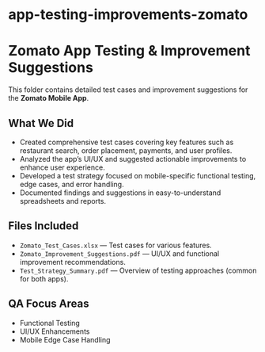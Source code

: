 # app-testing-improvements-zomato
# Zomato App Testing & Improvement Suggestions

This folder contains detailed test cases and improvement suggestions for the **Zomato Mobile App**.

## What We Did
- Created comprehensive test cases covering key features such as restaurant search, order placement, payments, and user profiles.
- Analyzed the app’s UI/UX and suggested actionable improvements to enhance user experience.
- Developed a test strategy focused on mobile-specific functional testing, edge cases, and error handling.
- Documented findings and suggestions in easy-to-understand spreadsheets and reports.

## Files Included
- `Zomato_Test_Cases.xlsx` — Test cases for various features.
- `Zomato_Improvement_Suggestions.pdf` — UI/UX and functional improvement recommendations.
- `Test_Strategy_Summary.pdf` — Overview of testing approaches (common for both apps).

## QA Focus Areas
- Functional Testing
- UI/UX Enhancements
- Mobile Edge Case Handling

